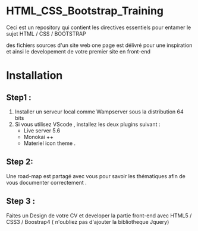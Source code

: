 # HTML_CSS_Bootstrap_Training

Ceci est un repository qui contient les directives essentiels pour entamer le sujet HTML / CSS / BOOTSTRAP 

des fichiers sources d'un site web one page est délivré pour une inspiration et ainsi le developement de votre premier site en front-end 

# Installation

## Step1 : 

1.  Installer un serveur local comme Wampserver sous la distribution 64 bits
2.  Si vous utilisez VScode , installez les deux plugins suivant : 
    * Live server 5.6
    * Monokai ++ 
    * Materiel icon theme .
    
 ## Step 2: 
 
 Une road-map est partagé avec vous pour savoir les thématiques afin de vous documenter correctement . 
 
 
 ## Step 3 : 
 
 Faites un Design de votre CV et developer la partie front-end avec HTML5 / CSS3 / Boostrap4 ( n'oubliez pas d'ajouter la bibliotheque Jquery) 
 
 

